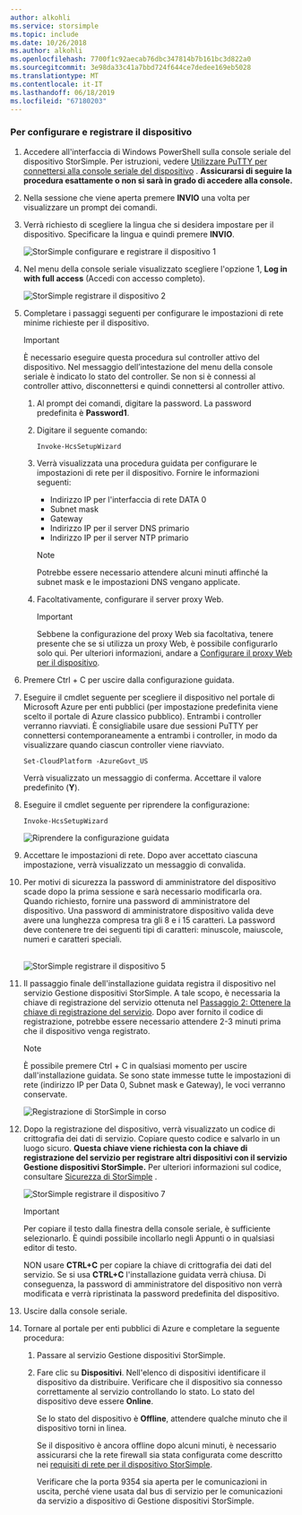```yaml
---
author: alkohli
ms.service: storsimple
ms.topic: include
ms.date: 10/26/2018
ms.author: alkohli
ms.openlocfilehash: 7700f1c92aecab76dbc347814b7b161bc3d822a0
ms.sourcegitcommit: 3e98da33c41a7bbd724f644ce7dedee169eb5028
ms.translationtype: MT
ms.contentlocale: it-IT
ms.lasthandoff: 06/18/2019
ms.locfileid: "67180203"
---
```

### <a name="to-configure-and-register-the-device"></a>Per configurare e registrare il dispositivo
1. Accedere all'interfaccia di Windows PowerShell sulla console seriale del dispositivo StorSimple. Per istruzioni, vedere [Utilizzare PuTTY per connettersi alla console seriale del dispositivo](../articles/storsimple/storsimple-8000-deployment-walkthrough-gov-u2.md#use-putty-to-connect-to-the-device-serial-console) . **Assicurarsi di seguire la procedura esattamente o non si sarà in grado di accedere alla console.**
2. Nella sessione che viene aperta premere **INVIO** una volta per visualizzare un prompt dei comandi.
3. Verrà richiesto di scegliere la lingua che si desidera impostare per il dispositivo. Specificare la lingua e quindi premere **INVIO**.
   
    ![StorSimple configurare e registrare il dispositivo 1](./media/storsimple-configure-and-register-device-gov-u2/HCS_RegisterYourDevice1-gov-include.png)
4. Nel menu della console seriale visualizzato scegliere l'opzione 1, **Log in with full access** (Accedi con accesso completo).
   
    ![StorSimple registrare il dispositivo 2](./media/storsimple-configure-and-register-device-gov-u2/HCS_RegisterYourDevice2-gov-include.png)
5. Completare i passaggi seguenti per configurare le impostazioni di rete minime richieste per il dispositivo.
   
   > [!IMPORTANT]
   > È necessario eseguire questa procedura sul controller attivo del dispositivo. Nel messaggio dell’intestazione del menu della console seriale è indicato lo stato del controller. Se non si è connessi al controller attivo, disconnettersi e quindi connettersi al controller attivo.
   
   1. Al prompt dei comandi, digitare la password. La password predefinita è **Password1**.
   2. Digitare il seguente comando:
      
        `Invoke-HcsSetupWizard`
   3. Verrà visualizzata una procedura guidata per configurare le impostazioni di rete per il dispositivo. Fornire le informazioni seguenti:
      
      * Indirizzo IP per l'interfaccia di rete DATA 0
      * Subnet mask
      * Gateway
      * Indirizzo IP per il server DNS primario
      * Indirizzo IP per il server NTP primario
      
      > [!NOTE]
      > Potrebbe essere necessario attendere alcuni minuti affinché la subnet mask e le impostazioni DNS vengano applicate.
    
   4. Facoltativamente, configurare il server proxy Web.
      
      > [!IMPORTANT]
      > Sebbene la configurazione del proxy Web sia facoltativa, tenere presente che se si utilizza un proxy Web, è possibile configurarlo solo qui. Per ulteriori informazioni, andare a [Configurare il proxy Web per il dispositivo](../articles/storsimple/storsimple-configure-web-proxy.md).
     
6. Premere Ctrl + C per uscire dalla configurazione guidata.
8. Eseguire il cmdlet seguente per scegliere il dispositivo nel portale di Microsoft Azure per enti pubblici (per impostazione predefinita viene scelto il portale di Azure classico pubblico). Entrambi i controller verranno riavviati. È consigliabile usare due sessioni PuTTY per connettersi contemporaneamente a entrambi i controller, in modo da visualizzare quando ciascun controller viene riavviato.
   
    `Set-CloudPlatform -AzureGovt_US`
   
   Verrà visualizzato un messaggio di conferma. Accettare il valore predefinito (**Y**).
9. Eseguire il cmdlet seguente per riprendere la configurazione:
   
    `Invoke-HcsSetupWizard`
   
    ![Riprendere la configurazione guidata](./media/storsimple-configure-and-register-device-gov-u2/HCS_ResumeSetup-gov-include.png)
   
10. Accettare le impostazioni di rete. Dopo aver accettato ciascuna impostazione, verrà visualizzato un messaggio di convalida.
11. Per motivi di sicurezza la password di amministratore del dispositivo scade dopo la prima sessione e sarà necessario modificarla ora. Quando richiesto, fornire una password di amministratore del dispositivo. Una password di amministratore dispositivo valida deve avere una lunghezza compresa tra gli 8 e i 15 caratteri. La password deve contenere tre dei seguenti tipi di caratteri: minuscole, maiuscole, numeri e caratteri speciali.
    
    <br/>![StorSimple registrare il dispositivo 5](./media/storsimple-configure-and-register-device-gov-u2/HCS_RegisterYourDevice5_gov-include.png)
12. Il passaggio finale dell'installazione guidata registra il dispositivo nel servizio Gestione dispositivi StorSimple. A tale scopo, è necessaria la chiave di registrazione del servizio ottenuta nel [Passaggio 2: Ottenere la chiave di registrazione del servizio](../articles/storsimple/storsimple-8000-deployment-walkthrough-gov-u2.md#step-2-get-the-service-registration-key). Dopo aver fornito il codice di registrazione, potrebbe essere necessario attendere 2-3 minuti prima che il dispositivo venga registrato.
    
    > [!NOTE]
    > È possibile premere Ctrl + C in qualsiasi momento per uscire dall'installazione guidata. Se sono state immesse tutte le impostazioni di rete (indirizzo IP per Data 0, Subnet mask e Gateway), le voci verranno conservate.
    
    ![Registrazione di StorSimple in corso](./media/storsimple-configure-and-register-device-gov-u2/HCS_RegistrationProgress-gov-include.png)
13. Dopo la registrazione del dispositivo, verrà visualizzato un codice di crittografia dei dati di servizio. Copiare questo codice e salvarlo in un luogo sicuro. **Questa chiave viene richiesta con la chiave di registrazione del servizio per registrare altri dispositivi con il servizio Gestione dispositivi StorSimple.** Per ulteriori informazioni sul codice, consultare [Sicurezza di StorSimple](../articles/storsimple/storsimple-8000-security.md) .
    
    ![StorSimple registrare il dispositivo 7](./media/storsimple-configure-and-register-device-gov-u2/HCS_RegisterYourDevice7_gov-include.png)
    > [!IMPORTANT]
    > Per copiare il testo dalla finestra della console seriale, è sufficiente selezionarlo. È quindi possibile incollarlo negli Appunti o in qualsiasi editor di testo.
    > 
    > NON usare **CTRL+C** per copiare la chiave di crittografia dei dati del servizio. Se si usa **CTRL+C** l'installazione guidata verrà chiusa. Di conseguenza, la password di amministratore del dispositivo non verrà modificata e verrà ripristinata la password predefinita del dispositivo.
    
14. Uscire dalla console seriale.
15. Tornare al portale per enti pubblici di Azure e completare la seguente procedura:
    
    1. Passare al servizio Gestione dispositivi StorSimple.
    2. Fare clic su **Dispositivi**. Nell'elenco di dispositivi identificare il dispositivo da distribuire. Verificare che il dispositivo sia connesso correttamente al servizio controllando lo stato. Lo stato del dispositivo deve essere **Online**.
            
        Se lo stato del dispositivo è **Offline**, attendere qualche minuto che il dispositivo torni in linea.
       
        Se il dispositivo è ancora offline dopo alcuni minuti, è necessario assicurarsi che la rete firewall sia stata configurata come descritto nei [requisiti di rete per il dispositivo StorSimple](../articles/storsimple/storsimple-8000-system-requirements.md).
       
        Verificare che la porta 9354 sia aperta per le comunicazioni in uscita, perché viene usata dal bus di servizio per le comunicazioni da servizio a dispositivo di Gestione dispositivi StorSimple.

